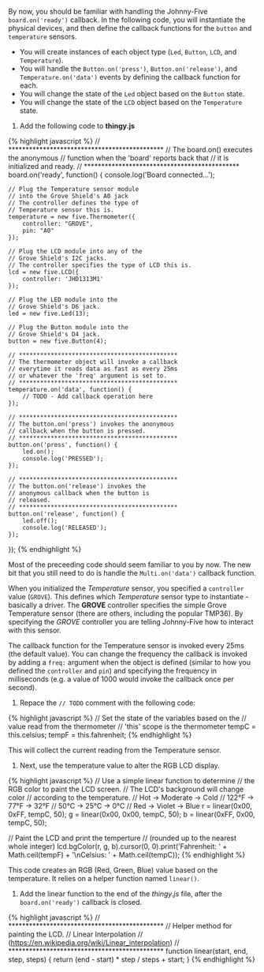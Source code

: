By now, you should be familiar with handling the Johnny-Five `board.on('ready')` callback. In the following code, you will instantiate the physical devices, and then define the callback functions for the `button` and `temperature` sensors.

* You will create instances of each object type (`Led`, `Button`, `LCD`, and `Temperature`).
* You will handle the `Button.on('press')`, `Button.on('release')`, and `Temperature.on('data')` events by defining the callback function for each. 
* You will change the state of the `Led` object based on the `Button` state.
* You will change the state of the `LCD` object based on the `Temperature` state.

1. Add the following code to __thingy.js__

  {% highlight javascript %}
// *********************************************
// The board.on() executes the anonymous
// function when the 'board' reports back that
// it is initialized and ready.
// *********************************************
board.on('ready', function() {
    console.log('Board connected...');
    
    // Plug the Temperature sensor module
    // into the Grove Shield's A0 jack
    // The controller defines the type of 
    // Temperature sensor this is.
    temperature = new five.Thermometer({
        controller: "GROVE",
        pin: "A0"
    });
    
    // Plug the LCD module into any of the
    // Grove Shield's I2C jacks.
    // The controller specifies the type of LCD this is.
    lcd = new five.LCD({
        controller: 'JHD1313M1'
    });
    
    // Plug the LED module into the
    // Grove Shield's D6 jack.
    led = new five.Led(13);
    
    // Plug the Button module into the
    // Grove Shield's D4 jack.
    button = new five.Button(4);
    
    // *********************************************
    // The thermometer object will invoke a callback
    // everytime it reads data as fast as every 25ms
    // or whatever the 'freq' argument is set to.
    // *********************************************
    temperature.on('data', function() {
        // TODO - Add callback operation here
    });
    
    // *********************************************
    // The button.on('press') invokes the anonymous 
    // callback when the button is pressed.
    // *********************************************
    button.on('press', function() {
        led.on();
        console.log('PRESSED');
    });
    
    // *********************************************
    // The button.on('release') invokes the
    // anonymous callback when the button is
    // released.
    // *********************************************
    button.on('release', function() {
        led.off();
        console.log('RELEASED');
    });
});
  {% endhighlight %}

Most of the preceeding code should seem familiar to you by now. The new bit that you still need to do is handle the `Multi.on('data')` callback function.

When you initialized the _Temperature_ sensor, you specified a `controller` value (`GROVE`). This defines which _Temperature_ sensor type to instantiate - basically a driver. The __GROVE__ controller specifies the simple Grove Temperature sensor (there are others, including the popular TMP36). By specifying the _GROVE_ controller you are telling Johnny-Five how to interact with this sensor.

The callback function for the Temperature sensor is invoked every 25ms (the default value). You can change the frequency the callback is invoked by adding a `freq:` argument when the object is defined (similar to how you defined the `controller` and `pin`) and specifying the frequency in milliseconds (e.g. a value of 1000 would invoke the callback once per second). 

1. Repace the `// TODO` comment with the following code:

{% highlight javascript %}
// Set the state of the variables based on the 
// value read from the thermometer
// 'this' scope is the thermometer
tempC = this.celsius;
tempF = this.fahrenheit;
{% endhighlight %}

This will collect the current reading from the Temperature sensor. 

1. Next, use the temperature value to alter the RGB LCD display.

{% highlight javascript %}
// Use a simple linear function to determine
// the RGB color to paint the LCD screen.
// The LCD's background will change color
// according to the temperature.
// Hot -> Moderate -> Cold
// 122°F ->  77°F  -> 32°F
// 50°C  ->  25°C  -> 0°C
// Red ->  Violet  -> Blue
r = linear(0x00, 0xFF, tempC, 50);
g = linear(0x00, 0x00, tempC, 50);
b = linear(0xFF, 0x00, tempC, 50);
        
// Paint the LCD and print the temperture
// (rounded up to the nearest whole integer)
lcd.bgColor(r, g, b).cursor(0, 0).print('Fahrenheit: ' + Math.ceil(tempF) + '\nCelsius: ' + Math.ceil(tempC));
{% endhighlight %}

This code creates an RGB (Red, Green, Blue) value based on the temperature. It relies on a helper function named `linear()`. 

1. Add the linear function to the end of the _thingy.js_ file, after the `board.on('ready')` callback is closed.

{% highlight javascript %}
// *********************************************
// Helper method for painting the LCD.
// Linear Interpolation
// (https://en.wikipedia.org/wiki/Linear_interpolation)
// *********************************************
function linear(start, end, step, steps) {
  return (end - start) * step / steps + start;
}
{% endhighlight %}